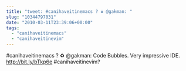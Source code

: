 ```yaml
---
title: "tweet: #canihaveitinemacs ? ♻ @gakman: "
slug: "10344797031"
date: "2010-03-11T23:39:06+00:00"
tags:
  - "canihaveitinemacs"
  - "canihaveitinevim"
---
```

#canihaveitinemacs ? ♻ @gakman: Code Bubbles. Very impressive IDE. http://bit.ly/bTkp6e #canihaveitinevim?